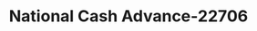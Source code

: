 ---
f_zip-code: 32073
f_state-code: FL
title: National Cash Advance-22706
f_phone: 904-213-9040
f_city-only: Orange Park
f_address: 305 Blanding Boulevard Suite D Orange Park
f_location-unique-id: '22706'
slug: national-cash-advance-22706
updated-on: '2024-05-30T13:46:58.046Z'
created-on: '2024-05-30T13:36:59.803Z'
published-on: '2024-05-30T13:54:32.469Z'
f_city-state: cms/city/orange-park-fl.md
f_company: cms/company/national-cash-advance.md
f_state: cms/state/florida.md
layout: '[payday-loan].html'
tags: payday-loan
---